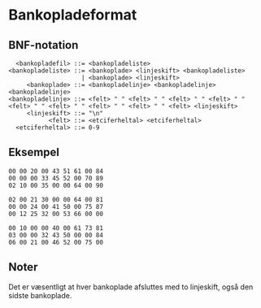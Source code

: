 Bankopladeformat
================

BNF-notation
------------

      <bankopladefil> ::= <bankopladeliste>
    <bankopladeliste> ::= <bankoplade> <linjeskift> <bankopladeliste>
                        | <bankoplade> <linjeskift>
         <bankoplade> ::= <bankopladelinje> <bankopladelinje> <bankopladelinje>
    <bankopladelinje> ::= <felt> " " <felt> " " <felt> " " <felt> " " <felt> " " <felt> " " <felt> " " <felt> " " <felt> <linjeskift>
         <linjeskift> ::= "\n"
               <felt> ::= <etciferheltal> <etciferheltal>
      <etciferheltal> ::= 0-9

Eksempel
--------

    00 00 20 00 43 51 61 00 84
    00 00 00 33 45 52 00 70 89
    02 10 00 35 00 00 64 00 90
    
    02 00 21 30 00 00 64 00 81
    00 00 24 00 41 50 00 75 87
    00 12 25 32 00 53 66 00 00
    
    00 10 00 00 40 00 61 73 81
    03 00 00 32 43 50 00 00 84
    06 00 21 00 46 52 00 75 00
    

Noter
-----

Det er væsentligt at hver bankoplade afsluttes med to linjeskift, også den
sidste bankoplade.
